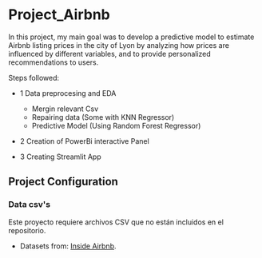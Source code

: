# Project_Airbnb
In this project, my main goal was to develop a predictive model to estimate Airbnb listing prices in the city of Lyon by analyzing how prices are influenced by different variables, and to provide personalized recommendations to users.

Steps followed: 
- 1 Data preprocesing and EDA
   - Mergin relevant Csv
   - Repairing data (Some with KNN Regressor)
   - Predictive Model (Using Random Forest Regressor)

- 2 Creation of PowerBi interactive Panel

- 3 Creating Streamlit App
  
 
## Project Configuration

### Data csv's

Este proyecto requiere archivos CSV que no están incluidos en el repositorio.
- Datasets from: [Inside Airbnb](https://insideairbnb.com/get-the-data/).
